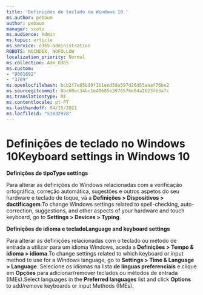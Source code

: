 ```yaml
---
title: 'Definições de teclado no Windows 10 '
ms.author: pebaum
author: pebaum
manager: scotv
ms.audience: Admin
ms.topic: article
ms.service: o365-administration
ROBOTS: NOINDEX, NOFOLLOW
localization_priority: Normal
ms.collection: Adm_O365
ms.custom:
- "9001692"
- "3769"
ms.openlocfilehash: bcb2f7e85b99f1b1eed5da597d26d55aaaf76be2
ms.sourcegitcommit: 8bc60ec34bc1e40685e3976576e04a2623f63a7c
ms.translationtype: MT
ms.contentlocale: pt-PT
ms.lasthandoff: 04/15/2021
ms.locfileid: "51832978"
---
```

# <a name="keyboard-settings-in-windows-10"></a><span data-ttu-id="fce04-102">Definições de teclado no Windows 10</span><span class="sxs-lookup"><span data-stu-id="fce04-102">Keyboard settings in Windows 10</span></span>

<span data-ttu-id="fce04-103">**Definições de tipo**</span><span class="sxs-lookup"><span data-stu-id="fce04-103">**Type settings**</span></span>

<span data-ttu-id="fce04-104">Para alterar as definições do Windows relacionadas com a verificação ortográfica, correção automática, sugestões e outros aspetos do seu hardware e teclado de toque, vá a **Definições > Dispositivos > dactificagem**.</span><span class="sxs-lookup"><span data-stu-id="fce04-104">To change Windows settings related to spell-checking, auto-correction, suggestions, and other aspects of your hardware and touch keyboard, go to **Settings > Devices > Typing**.</span></span> 

<span data-ttu-id="fce04-105">**Definições de idioma e teclado**</span><span class="sxs-lookup"><span data-stu-id="fce04-105">**Language and keyboard settings**</span></span>

<span data-ttu-id="fce04-106">Para alterar as definições relacionadas com o teclado ou método de entrada a utilizar para um idioma Windows, aceda a **Definições > Tempo & idioma > idioma**.</span><span class="sxs-lookup"><span data-stu-id="fce04-106">To change settings related to which keyboard or input method to use for a Windows language, go to **Settings > Time & Language > Language**.</span></span> <span data-ttu-id="fce04-107">Selecione os idiomas na lista **de línguas preferenciais** e clique em **Opções** para adicionar/remover teclados ou métodos de entrada (IMEs).</span><span class="sxs-lookup"><span data-stu-id="fce04-107">Select languages in the **Preferred languages** list and click **Options** to add/remove keyboards or input Methods (IMEs).</span></span>
